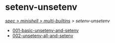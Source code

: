 # setenv-unsetenv

*[spec > minishell > multi-builtins](..) > setenv-unsetenv*

* [001-basic-unsetenv-and-setenv](./001-basic-unsetenv-and-setenv)
* [002-unsetenv-all-and-setenv](./002-unsetenv-all-and-setenv)
